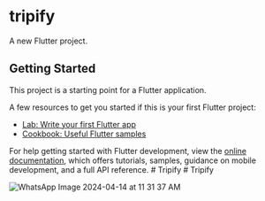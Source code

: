 # tripify

A new Flutter project.

## Getting Started

This project is a starting point for a Flutter application.

A few resources to get you started if this is your first Flutter project:

- [Lab: Write your first Flutter app](https://docs.flutter.dev/get-started/codelab)
- [Cookbook: Useful Flutter samples](https://docs.flutter.dev/cookbook)

For help getting started with Flutter development, view the
[online documentation](https://docs.flutter.dev/), which offers tutorials,
samples, guidance on mobile development, and a full API reference.
#   T r i p i f y 
 
 #   T r i p i f y 
 


![WhatsApp Image 2024-04-14 at 11 31 37 AM](https://github.com/adilnarakkoden1/Tripify/assets/67992100/329cbbbd-2538-4442-9963-dfffa8d1441f)

